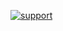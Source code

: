 [![support][support-image]][support-invite]

[support-invite]: https://support.switchblade.xyz
[support-image]: https://invidget.switchblade.xyz/2FB8wDG
